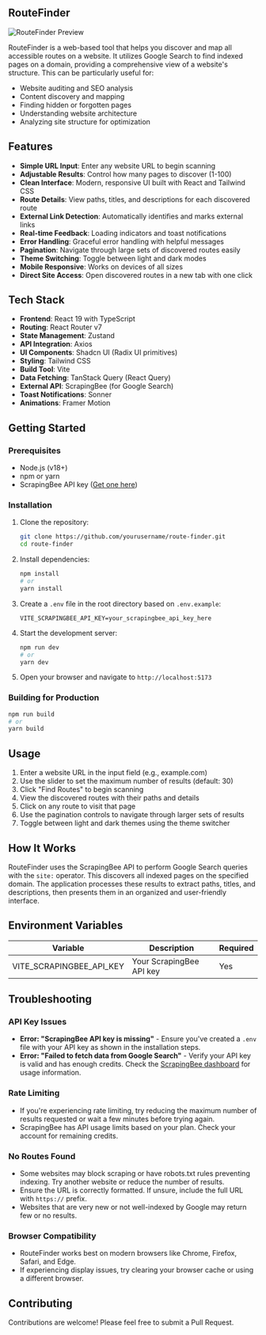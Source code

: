 ## RouteFinder

![RouteFinder Preview](https://iili.io/3d71X3J.png)

RouteFinder is a web-based tool that helps you discover and map all accessible routes on a website. It utilizes Google Search to find indexed pages on a domain, providing a comprehensive view of a website's structure. This can be particularly useful for:

- Website auditing and SEO analysis
- Content discovery and mapping
- Finding hidden or forgotten pages
- Understanding website architecture
- Analyzing site structure for optimization

## Features

- **Simple URL Input**: Enter any website URL to begin scanning
- **Adjustable Results**: Control how many pages to discover (1-100)
- **Clean Interface**: Modern, responsive UI built with React and Tailwind CSS
- **Route Details**: View paths, titles, and descriptions for each discovered route
- **External Link Detection**: Automatically identifies and marks external links
- **Real-time Feedback**: Loading indicators and toast notifications
- **Error Handling**: Graceful error handling with helpful messages
- **Pagination**: Navigate through large sets of discovered routes easily
- **Theme Switching**: Toggle between light and dark modes
- **Mobile Responsive**: Works on devices of all sizes
- **Direct Site Access**: Open discovered routes in a new tab with one click

## Tech Stack

- **Frontend**: React 19 with TypeScript
- **Routing**: React Router v7
- **State Management**: Zustand
- **API Integration**: Axios
- **UI Components**: Shadcn UI (Radix UI primitives)
- **Styling**: Tailwind CSS
- **Build Tool**: Vite
- **Data Fetching**: TanStack Query (React Query)
- **External API**: ScrapingBee (for Google Search)
- **Toast Notifications**: Sonner
- **Animations**: Framer Motion

## Getting Started

### Prerequisites

- Node.js (v18+)
- npm or yarn
- ScrapingBee API key ([Get one here](https://www.scrapingbee.com/))

### Installation

1. Clone the repository:

   ```bash
   git clone https://github.com/yourusername/route-finder.git
   cd route-finder
   ```

2. Install dependencies:

   ```bash
   npm install
   # or
   yarn install
   ```

3. Create a `.env` file in the root directory based on `.env.example`:

   ```
   VITE_SCRAPINGBEE_API_KEY=your_scrapingbee_api_key_here
   ```

4. Start the development server:

   ```bash
   npm run dev
   # or
   yarn dev
   ```

5. Open your browser and navigate to `http://localhost:5173`

### Building for Production

```bash
npm run build
# or
yarn build
```

## Usage

1. Enter a website URL in the input field (e.g., example.com)
2. Use the slider to set the maximum number of results (default: 30)
3. Click "Find Routes" to begin scanning
4. View the discovered routes with their paths and details
5. Click on any route to visit that page
6. Use the pagination controls to navigate through larger sets of results
7. Toggle between light and dark themes using the theme switcher

## How It Works

RouteFinder uses the ScrapingBee API to perform Google Search queries with the `site:` operator. This discovers all indexed pages on the specified domain. The application processes these results to extract paths, titles, and descriptions, then presents them in an organized and user-friendly interface.

## Environment Variables

| Variable                 | Description              | Required |
| ------------------------ | ------------------------ | -------- |
| VITE_SCRAPINGBEE_API_KEY | Your ScrapingBee API key | Yes      |

## Troubleshooting

### API Key Issues

- **Error: "ScrapingBee API key is missing"** - Ensure you've created a `.env` file with your API key as shown in the installation steps.
- **Error: "Failed to fetch data from Google Search"** - Verify your API key is valid and has enough credits. Check the [ScrapingBee dashboard](https://app.scrapingbee.com/account/usage) for usage information.

### Rate Limiting

- If you're experiencing rate limiting, try reducing the maximum number of results requested or wait a few minutes before trying again.
- ScrapingBee has API usage limits based on your plan. Check your account for remaining credits.

### No Routes Found

- Some websites may block scraping or have robots.txt rules preventing indexing. Try another website or reduce the number of results.
- Ensure the URL is correctly formatted. If unsure, include the full URL with `https://` prefix.
- Websites that are very new or not well-indexed by Google may return few or no results.

### Browser Compatibility

- RouteFinder works best on modern browsers like Chrome, Firefox, Safari, and Edge.
- If experiencing display issues, try clearing your browser cache or using a different browser.

## Contributing

Contributions are welcome! Please feel free to submit a Pull Request.
